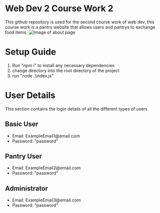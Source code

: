 <h1>Web Dev 2 Course Work 2</h1>
<p>
This github repository is used for the second course work of web dev, this course work is a pantry website that allows users and pantrys to exchange food items.

<img src="https://github.com/okbartz/WebDev2CW2/assets/112167114/2107b381-3309-449b-b2a6-7a005967d5fb" alt="Image of about page"> 

  
</p>
<h1>Setup Guide</h1>
<ol type="1">
  <li>Run "npm i" to install any necessary dependencies</li>
  <li>change directory into the root directory of the project</li>
  <li>run "node .\index.js"</li>
</ol> 

<h1>User Details</h1>
<p>This section contains the login details of all the different types of users</p>

<h2>Basic User</h2>
<ul >
  <li>Email: ExampleEmail1@email.com</li>
  <li>Password: "password"</li>
</ul> 
<h2>Pantry User</h2>
<ul >
  <li>Email: ExampleEmail2@email.com</li>
  <li>Password: "password"</li>
</ul> 
<h2>Administrator</h2>
<ul >
  <li>Email: ExampleEmail3@email.com</li>
  <li>Password: "password"</li>
</ul> 
